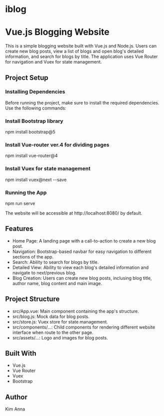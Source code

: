 # iblog

# Vue.js Blogging Website

This is a simple blogging website built with Vue.js and Node.js. Users can create new blog posts, view a list of blogs and open blog's detailed information, and search for blogs by title. The application uses Vue Router for navigation and Vuex for state management.

## Project Setup

### Installing Dependencies
Before running the project, make sure to install the required dependencies. Use the following commands:

### Install Bootstrap library
npm install bootstrap@5

### Install Vue-router ver.4 for dividing pages
npm install vue-router@4

### Install Vuex for state management
npm install vuex@next --save

### Running the App
npm run serve

The website will be accessible at http://localhost:8080/ by default.

## Features
- Home Page: A landing page with a call-to-action to create a new blog post.
- Navigation: Bootstrap-based navbar for easy navigation to different sections of the app.
- Search: Ability to search for blogs by title.
- Detailed View: Ability to view each blog's detailed information and navigate to next/previous blog.
- Blog Creation: Users can create new blog posts, inclusing blog title, author name, blog content and main image.

## Project Structure
- src/App.vue: Main component containing the app's structure.
- src/blog.js: Mock data for blog posts.
- src/store.js: Vuex store for state management.
- src/components/...: Child components for rendering different website interface when route to the other page.
- src/assets/...: Logo and images for blog posts.

## Built With
- Vue.js
- Vue Router
- Vuex
- Bootstrap

## Author
Kim Anna

